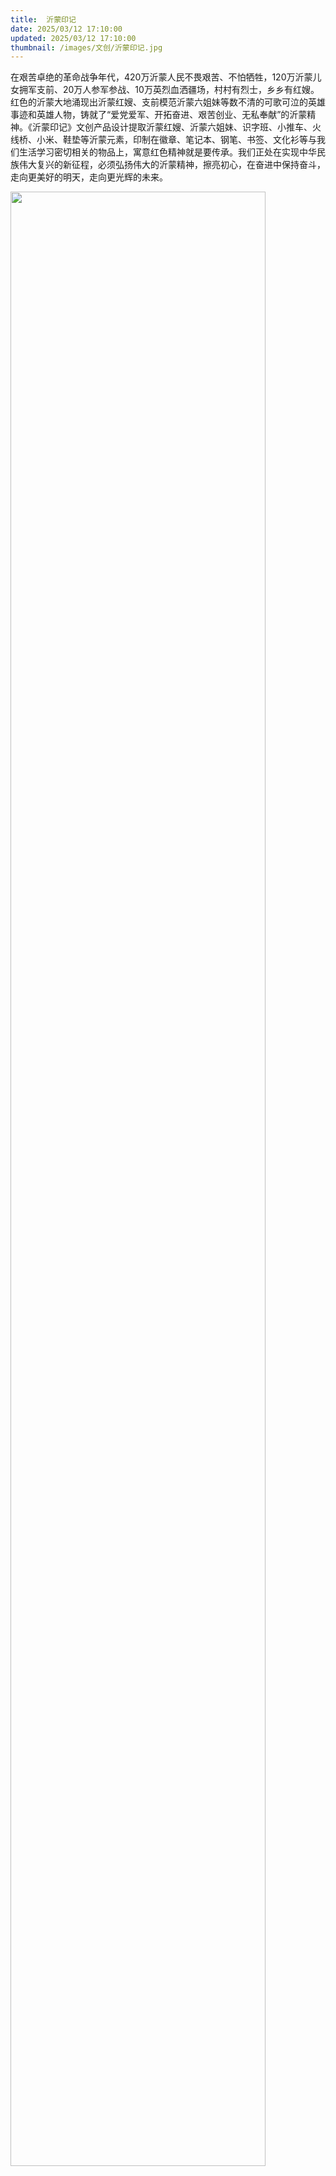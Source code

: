 ```yaml
---
title:  沂蒙印记
date: 2025/03/12 17:10:00
updated: 2025/03/12 17:10:00
thumbnail: /images/文创/沂蒙印记.jpg
---
```


在艰苦卓绝的革命战争年代，420万沂蒙人民不畏艰苦、不怕牺牲，120万沂蒙儿女拥军支前、20万人参军参战、10万英烈血洒疆场，村村有烈士，乡乡有红嫂。红色的沂蒙大地涌现出沂蒙红嫂、支前模范沂蒙六姐妹等数不清的可歌可泣的英雄事迹和英雄人物，铸就了“爱党爱军、开拓奋进、艰苦创业、无私奉献”的沂蒙精神。《沂蒙印记》文创产品设计提取沂蒙红嫂、沂蒙六姐妹、识字班、小推车、火线桥、小米、鞋垫等沂蒙元素，印制在徽章、笔记本、钢笔、书签、文化衫等与我们生活学习密切相关的物品上，寓意红色精神就是要传承。我们正处在实现中华民族伟大复兴的新征程，必须弘扬伟大的沂蒙精神，擦亮初心，在奋进中保持奋斗，走向更美好的明天，走向更光辉的未来。

<img src="/images/文创/沂蒙印记.jpg" height="90%" width="90%">
